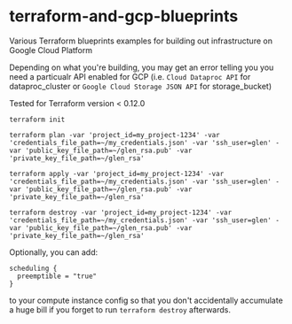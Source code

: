# terraform-and-gcp-blueprints
Various Terraform blueprints examples for building out infrastructure on Google Cloud Platform

Depending on what you're building, you may get an error telling you you need a particualr API enabled for GCP (i.e. `Cloud Dataproc API` for dataproc_cluster or `Google Cloud Storage JSON API` for storage_bucket)

Tested for Terraform version < 0.12.0

```
terraform init 

terraform plan -var 'project_id=my_project-1234' -var 'credentials_file_path=~/my_credentials.json' -var 'ssh_user=glen' -var 'public_key_file_path=~/glen_rsa.pub' -var 'private_key_file_path=~/glen_rsa'

terraform apply -var 'project_id=my_project-1234' -var 'credentials_file_path=~/my_credentials.json' -var 'ssh_user=glen' -var 'public_key_file_path=~/glen_rsa.pub' -var 'private_key_file_path=~/glen_rsa'

terraform destroy -var 'project_id=my_project-1234' -var 'credentials_file_path=~/my_credentials.json' -var 'ssh_user=glen' -var 'public_key_file_path=~/glen_rsa.pub' -var 'private_key_file_path=~/glen_rsa'
```

Optionally, you can add:

```
scheduling {
  preemptible = "true"
}
```

to your compute instance config so that you don't accidentally accumulate a huge bill if you forget to run `terraform destroy` afterwards.
